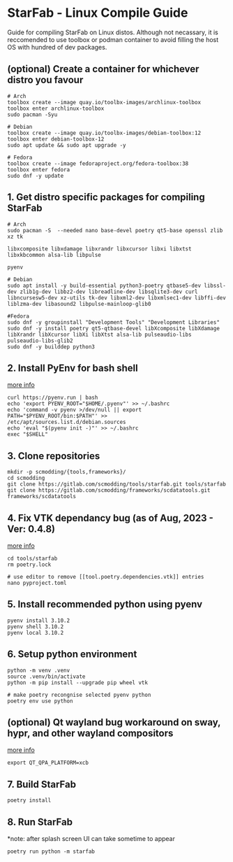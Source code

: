 # StarFab - Linux Compile Guide
Guide for compiling StarFab on Linux distos. Although not necassary, it is reccomended to use toolbox or podman container to avoid filling the host OS with hundred of dev packages.
## (optional) Create a container for whichever distro you favour
```
# Arch
toolbox create --image quay.io/toolbx-images/archlinux-toolbox
toolbox enter archlinux-toolbox
sudo pacman -Syu

# Debian
toolbox create --image quay.io/toolbx-images/debian-toolbox:12
toolbox enter debian-toolbox-12
sudo apt update && sudo apt upgrade -y

# Fedora
toolbox create --image fedoraproject.org/fedora-toolbox:38
toolbox enter fedora
sudo dnf -y update
```
## 1. Get distro specific packages for compiling StarFab
```
# Arch
sudo pacman -S  --needed nano base-devel poetry qt5-base openssl zlib xz tk

libxcomposite libxdamage libxrandr libxcursor libxi libxtst libxkbcommon alsa-lib libpulse

pyenv

# Debian
sudo apt install -y build-essential python3-poetry qtbase5-dev libssl-dev zlib1g-dev libbz2-dev libreadline-dev libsqlite3-dev curl libncursesw5-dev xz-utils tk-dev libxml2-dev libxmlsec1-dev libffi-dev liblzma-dev libasound2 libpulse-mainloop-glib0

#Fedora
sudo dnf -y groupinstall "Development Tools" "Development Libraries"
sudo dnf -y install poetry qt5-qtbase-devel libXcomposite libXdamage libXrandr libXcursor libXi libXtst alsa-lib pulseaudio-libs pulseaudio-libs-glib2
sudo dnf -y builddep python3
```
## 2. Install PyEnv for bash shell
[more info](https://github.com/pyenv/pyenv)
```
curl https://pyenv.run | bash
echo 'export PYENV_ROOT="$HOME/.pyenv"' >> ~/.bashrc
echo 'command -v pyenv >/dev/null || export PATH="$PYENV_ROOT/bin:$PATH"' >> /etc/apt/sources.list.d/debian.sources
echo 'eval "$(pyenv init -)"' >> ~/.bashrc
exec "$SHELL"
```
## 3. Clone repositories
```
mkdir -p scmodding/{tools,frameworks}/
cd scmodding
git clone https://gitlab.com/scmodding/tools/starfab.git tools/starfab
git clone https://gitlab.com/scmodding/frameworks/scdatatools.git frameworks/scdatatools
```
## 4. Fix VTK dependancy bug (as of Aug, 2023 - Ver: 0.4.8)
[more info](https://gitlab.com/scmodding/tools/starfab/-/issues/70)
```
cd tools/starfab
rm poetry.lock

# use editor to remove [[tool.poetry.dependencies.vtk]] entries
nano pyproject.toml 
```
## 5. Install recommended python using pyenv
```
pyenv install 3.10.2
pyenv shell 3.10.2
pyenv local 3.10.2
```
## 6. Setup python environment
```
python -m venv .venv
source .venv/bin/activate
python -m pip install --upgrade pip wheel vtk

# make poetry recongnise selected pyenv python
poetry env use python
```
## (optional) Qt wayland bug workaround on sway, hypr, and other wayland compositors
[more info](https://bugreports.qt.io/browse/QTBUG-81504)
```
export QT_QPA_PLATFORM=xcb
```

## 7. Build StarFab
```
poetry install
```
## 8. Run StarFab
*note: after splash screen UI can take sometime to appear
```
poetry run python -m starfab
```
